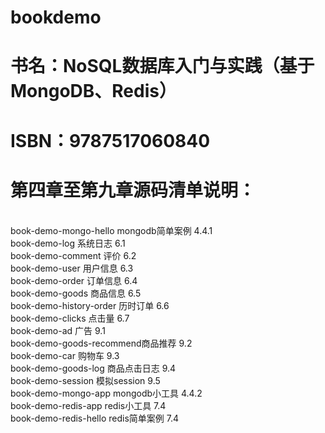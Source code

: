 # bookdemo
# 书名：NoSQL数据库入门与实践（基于MongoDB、Redis）
# ISBN：9787517060840
# 第四章至第九章源码清单说明：
  <br/>book-demo-mongo-hello	mongodb简单案例	4.4.1
  <br/>book-demo-log	          系统日志	6.1
  <br/>book-demo-comment	        评价	6.2
  <br/>book-demo-user	          用户信息	6.3
  <br/>book-demo-order	        订单信息	6.4
  <br/>book-demo-goods	        商品信息	6.5
  <br/>book-demo-history-order	历时订单	6.6
  <br/>book-demo-clicks	点击量  	6.7
  <br/>book-demo-ad	            广告        9.1
  <br/>book-demo-goods-recommend商品推荐	9.2
  <br/>book-demo-car	          购物车	9.3
  <br/>book-demo-goods-log	商品点击日志	9.4
  <br/>book-demo-session	模拟session	9.5
  <br/>book-demo-mongo-app	mongodb小工具	4.4.2
  <br/>book-demo-redis-app   redis小工具	7.4
  <br/>book-demo-redis-hello	redis简单案例	7.4

